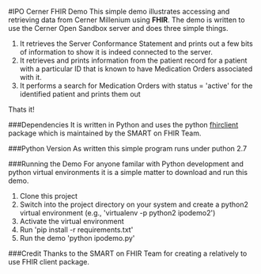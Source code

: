 #IPO Cerner FHIR Demo 
This simple demo illustrates accessing and retrieving data from Cerner Millenium using **FHIR**. The demo is written to use the Cerner Open Sandbox server and does three simple things.
1. It retrieves the Server Conformance Statement and prints out a few bits of information to show it is indeed connected to the server.
2. It retrieves and prints information from the patient record for a patient with a particular ID that is known to have Medication Orders associated with it.
3. It performs a search for Medication Orders with status = 'active' for the identified patient and prints them out

Thats it!

###Dependencies
It is written in Python and uses the python [fhirclient](https://pypi.python.org/pypi/fhirclient/1.0.6) package which is maintained by the SMART on FHIR Team.

###Python Version
As written this simple program runs under puthon 2.7

###Running the Demo
For anyone familar with Python development and python virtual environments it is a simple matter to download and run this demo.
1. Clone this project
2. Switch into the project directory on your system and create a python2 virtual environment (e.g., 'virtualenv -p python2 ipodemo2')
3. Activate the virtual environment
4. Run 'pip install -r requirements.txt'
5. Run the demo 'python ipodemo.py'

###Credit
Thanks to the SMART on FHIR Team for creating a relatively to use FHIR client package.
